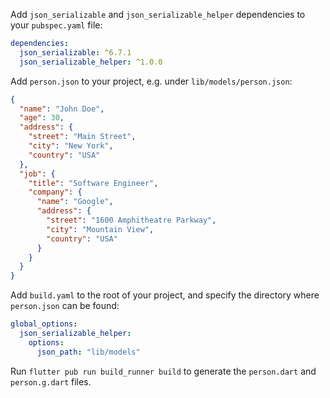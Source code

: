 Add `json_serializable` and `json_serializable_helper` dependencies to your `pubspec.yaml` file:

```yaml
dependencies:
  json_serializable: ^6.7.1
  json_serializable_helper: ^1.0.0
```

Add `person.json` to your project, e.g. under `lib/models/person.json`:

```json
{
  "name": "John Doe",
  "age": 30,
  "address": {
    "street": "Main Street",
    "city": "New York",
    "country": "USA"
  },
  "job": {
    "title": "Software Engineer",
    "company": {
      "name": "Google",
      "address": {
        "street": "1600 Amphitheatre Parkway",
        "city": "Mountain View",
        "country": "USA"
      }
    }
  }
}
```

Add `build.yaml` to the root of your project, and specify the directory where `person.json` can be
found:

```yaml
global_options:
  json_serializable_helper:
    options:
      json_path: "lib/models"
```

Run `flutter pub run build_runner build` to generate the `person.dart` and `person.g.dart` files.
